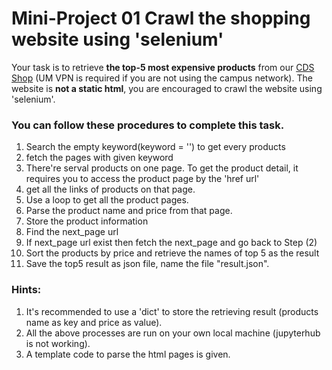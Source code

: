# Mini-Project 01 Crawl the shopping website using 'selenium'
Your task is to retrieve **the top-5 most expensive products** from our [CDS Shop](http://10.113.178.219) (UM VPN is required if you are not using the campus network).
The website is **not a static html**, you are encouraged to crawl the website using 'selenium'.
### You can follow these procedures to complete this task.
1. Search the empty keyword(keyword = '') to get every products
2. fetch the pages with given keyword
3. There're serval products on one page. To get the product detail, it requires you to access the product page by the 'href url'
4. get all the links of products on that page.
5. Use a loop to get all the product pages.
6. Parse the product name and price from that page.
7. Store the product information
8. Find the next_page url
9. If next_page url exist then fetch the next_page and go back to Step (2)
10. Sort the products by price and retrieve the names of top 5 as the result
11. Save the top5 result as json file, name the file "result.json".
### Hints: 
1. It's recommended to use a 'dict' to store the retrieving result (products name as key and price as value).
2. All the above processes are run on your own local machine (jupyterhub is not working).
3. A template code to parse the html pages is given.